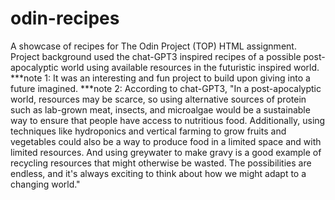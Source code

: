 # odin-recipes
<!-- write a brief introduction describing what the current project is and what skills you will have demonstrated once you have completed it. (You can also do this as a self-reflection at the end of the project, which is a good way to review what you have learned.) -->
A showcase of recipes for The Odin Project (TOP) HTML assignment. 
Project background used the chat-GPT3 inspired recipes of a possible post-apocalyptic world using available resources in the futuristic inspired world. 
***note 1: It was an interesting and fun project to build upon giving into a future imagined.
***note 2: According to chat-GPT3, "In a post-apocalyptic world, resources may be scarce, so using alternative sources of protein such as lab-grown meat, insects, and microalgae would be a sustainable way to ensure that people have access to nutritious food. Additionally, using techniques like hydroponics and vertical farming to grow fruits and vegetables could also be a way to produce food in a limited space and with limited resources. And using greywater to make gravy is a good example of recycling resources that might otherwise be wasted. The possibilities are endless, and it's always exciting to think about how we might adapt to a changing world."